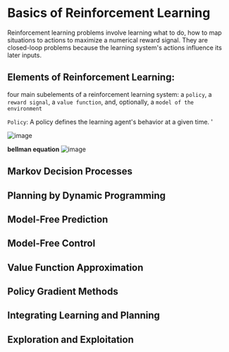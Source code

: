 # Basics of Reinforcement Learning

 Reinforcement learning problems involve learning what to do, how to map situations to actions to maximize a numerical reward signal. They are closed-loop problems because the learning system's actions influence its later inputs.

 ## Elements of Reinforcement Learning:
 four main subelements of a reinforcement learning system: a `policy`, a `reward signal`, a `value function`, and, optionally, a `model of the environment`

 `Policy`:  A policy defines the learning agent's behavior at a given time.
 '

![image](https://github.com/user-attachments/assets/c2a0a0b1-ce6a-4a8c-b99c-b9298af45778)


**bellman equation**
![image](https://github.com/user-attachments/assets/db5f22fe-9143-442d-bf0f-6cd6300427c6)

## Markov Decision Processes

## Planning by Dynamic Programming

## Model-Free Prediction

## Model-Free Control

## Value Function Approximation

## Policy Gradient Methods

## Integrating Learning and Planning

## Exploration and Exploitation

